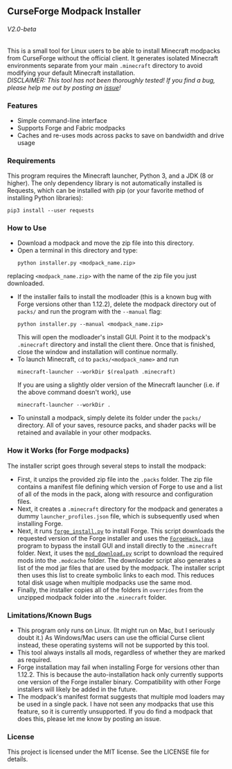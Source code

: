 ## CurseForge Modpack Installer  
###### V2.0-beta
This is a small tool for Linux users to be able to install Minecraft modpacks
from CurseForge without the official client. It generates isolated Minecraft
environments separate from your main `.minecraft` directory to avoid modifying
your default Minecraft installation.  
*DISCLAIMER: This tool has not been thoroughly tested! If you find a bug, please
help me out by posting an [issue](https://github.com/cdbbnnyCode/modpack-installer/issues)!*

### Features
* Simple command-line interface
* Supports Forge and Fabric modpacks
* Caches and re-uses mods across packs to save on bandwidth and drive usage

### Requirements  
This program requires the Minecraft launcher, Python 3, and a JDK (8 or
higher). The only dependency library is not automatically installed is Requests,
which can be installed with pip (or your favorite method of installing Python
libraries):  
```
pip3 install --user requests
```

### How to Use
* Download a modpack and move the zip file into this directory.
* Open a terminal in this directory and type:
  ```
  python installer.py <modpack_name.zip>
  ```
replacing `<modpack_name.zip>` with the name of the zip file you just downloaded.
  * If the installer fails to install the modloader (this is a known bug with
    Forge versions other than 1.12.2), delete the modpack directory out of `packs/`
    and run the program with the `--manual` flag:
    ```
    python installer.py --manual <modpack_name.zip>
    ```
    This will open the modloader's install GUI. Point it to the modpack's
    `.minecraft` directory and install the client there. Once that is finished,
    close the window and installation will continue normally.
* To launch Minecraft, `cd` to `packs/<modpack_name>` and run
  ```
  minecraft-launcher --workDir $(realpath .minecraft)
  ```
  If you are using a slightly older version of the Minecraft launcher (i.e. if
  the above command doesn't work), use
  ```
  minecraft-launcher --workDir .
  ```
* To uninstall a modpack, simply delete its folder under the `packs/` directory.
  All of your saves, resource packs, and shader packs will be retained and
  available in your other modpacks.

### How it Works (for Forge modpacks)
The installer script goes through several steps to install the modpack:
* First, it unzips the provided zip file into the `.packs` folder. The zip file
  contains a manifest file defining which version of Forge to use and a list of
  all of the mods in the pack, along with resource and configuration files.
* Next, it creates a `.minecraft` directory for the modpack and generates a
  dummy `launcher_profiles.json` file, which is subsequently used when installing
  Forge.
* Next, it runs [`forge_install.py`](/forge_install.py) to install Forge. This script downloads the
  requested version of the Forge installer and uses the [`ForgeHack.java`](/ForgeHack.java) program
  to bypass the install GUI and install directly to the `.minecraft` folder.
Next, it uses the [`mod_download.py`](/mod_download.py) script to download the required mods into
  the `.modcache` folder. The downloader script also generates a list of the mod
  jar files that are used by the modpack. The installer script then uses this
  list to create symbolic links to each mod. This reduces total disk usage when multiple
  modpacks use the same mod.
* Finally, the installer copies all of the folders in `overrides` from the unzipped
  modpack folder into the `.minecraft` folder.

### Limitations/Known Bugs
* This program only runs on Linux. (It might run on Mac, but I seriously doubt it.)
  As Windows/Mac users can use the official Curse client instead, these operating
  systems will not be supported by this tool.
* This tool always installs all mods, regardless of whether they are marked as
  required.
* Forge installation may fail when installing Forge for versions other than
  1.12.2. This is because the auto-installation hack only currently supports one
  version of the Forge installer binary. Compatibility with other Forge installers
  will likely be added in the future.
* The modpack's manifest format suggests that multiple mod loaders may be used
  in a single pack. I have not seen any modpacks that use this feature, so it
  is currently unsupported. If you do find a modpack that does this, please let
  me know by posting an issue.

### License
This project is licensed under the MIT license. See the LICENSE file for details.
